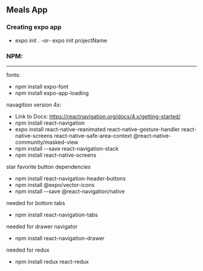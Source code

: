 ## Meals App

### Creating expo app
* expo init .     -or-     expo init projectName

### NPM:
---------------------------------------------------------------------
fonts:
* npm install expo-font
* npm install expo-app-loading

navagition version 4x:
* Link to Docs: https://reactnavigation.org/docs/4.x/getting-started/
* npm install react-navigation
* expo install react-native-reanimated react-native-gesture-handler react-native-screens react-native-safe-area-context @react-native-community/masked-view
* npm install --save react-navigation-stack
* npm install react-native-screens

star favorite button dependencies 
* npm install react-navigation-header-buttons
* npm install @expo/vector-icons
* npm install --save @react-navigation/native

needed for bottom tabs
* npm install react-navigation-tabs

needed for drawer navigator
* npm install react-navigation-drawer

needed for redux
* npm install redux react-redux